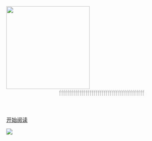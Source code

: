 <img width="220px" src="_media/favicon.ico">

<div style = "font-weight: 100; font-size: 1.2rem; 
    color: rgb(60, 60, 60); text-align: center;
    text-shadow: 0.3rem 0.3rem 0.4rem rgba(0,0,0,.15);
    line-height: 1.2;">
    ffffffffffffffffffffffffffffffffffffffffff
</div>
<br>
<br>


[<i class="fa fa-spinner fa-spin"></i> 开始阅读](README.md)

<!-- background image -->
![](https://www.recoluan.com/assets/img/bg.2cfdbb33.svg)